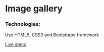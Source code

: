 # Image gallery

### Technologies:
Use HTML5, CSS3 and Bootstrape framework

[Live demo](https://rawgit.com/dipto0321/Build_Websites_Projects/master/Image%20Gallery%20Site/index.html)
